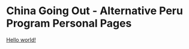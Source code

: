 # China Going Out - Alternative Peru Program Personal Pages

[Hello world!](https://chinagoingout.github.io/CGO-ALT-P-Personal/)
